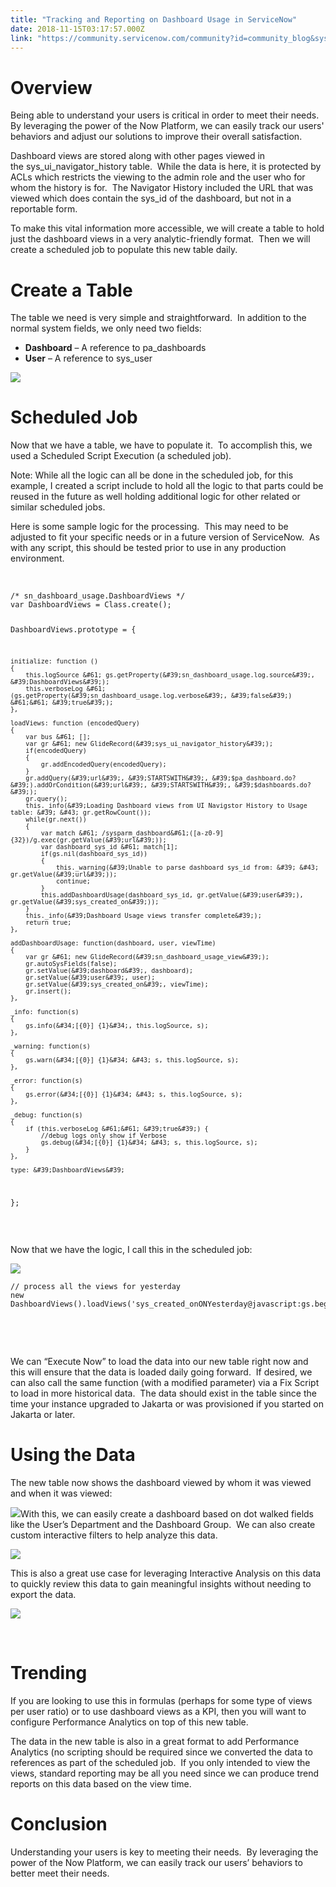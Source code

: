 ```yaml
---
title: "Tracking and Reporting on Dashboard Usage in ServiceNow"
date: 2018-11-15T03:17:57.000Z
link: "https://community.servicenow.com/community?id=community_blog&sys_id=19bdcd95dbb5ef001089e15b8a961937"
---
```

<h1>Overview</h1>
<p>Being able to understand your users is critical in order to meet their needs. By leveraging the power of the Now Platform, we can easily track our users&#39; behaviors and adjust our solutions to improve their overall satisfaction. </p>
<p>Dashboard views are stored along with other pages viewed in the sys_ui_navigator_history table.  While the data is here, it is protected by ACLs which restricts the viewing to the admin role and the user who for whom the history is for.  The Navigator History included the URL that was viewed which does contain the sys_id of the dashboard, but not in a reportable form.  </p>
<p>To make this vital information more accessible, we will create a table to hold just the dashboard views in a very analytic-friendly format.  Then we will create a scheduled job to populate this new table daily. </p>
<h1>Create a Table</h1>
<p>The table we need is very simple and straightforward.  In addition to the normal system fields, we only need two fields:  </p>
<ul><li><strong>Dashboard</strong> – A reference to pa_dashboards </li><li><strong>User</strong> – A reference to sys_user </li></ul>
<p><img src="f70dc9dddb75ef001089e15b8a96198b.iix" /></p>
<h1>Scheduled Job </h1>
<p>Now that we have a table, we have to populate it.  To accomplish this, we used a Scheduled Script Execution (a scheduled job).</p>
<p>Note: While all the logic can all be done in the scheduled job, for this example, I created a script include to hold all the logic to that parts could be reused in the future as well holding additional logic for other related or similar scheduled jobs. </p>
<p>Here is some sample logic for the processing.  This may need to be adjusted to fit your specific needs or in a future version of ServiceNow.  As with any script, this should be tested prior to use in any production environment. </p>
<p> </p>
<pre class="language-javascript"><code>/* sn_dashboard_usage.DashboardViews */
var DashboardViews &#61; Class.create();

DashboardViews.prototype &#61; {
    
    initialize: function ()
    {
        this.logSource &#61; gs.getProperty(&#39;sn_dashboard_usage.log.source&#39;, &#39;DashboardViews&#39;);
        this.verboseLog &#61; (gs.getProperty(&#39;sn_dashboard_usage.log.verbose&#39;, &#39;false&#39;) &#61;&#61; &#39;true&#39;);
    },

    loadViews: function (encodedQuery)
    {
        var bus &#61; [];
        var gr &#61; new GlideRecord(&#39;sys_ui_navigator_history&#39;);
        if(encodedQuery)
        {
            gr.addEncodedQuery(encodedQuery);
        }
        gr.addQuery(&#39;url&#39;, &#39;STARTSWITH&#39;, &#39;$pa_dashboard.do?&#39;).addOrCondition(&#39;url&#39;, &#39;STARTSWITH&#39;, &#39;$dashboards.do?&#39;);
        gr.query();
        this._info(&#39;Loading Dashboard views from UI Navigstor History to Usage table: &#39; &#43; gr.getRowCount());
        while(gr.next())
        {
            var match &#61; /sysparm_dashboard&#61;([a-z0-9]{32})/g.exec(gr.getValue(&#39;url&#39;));
            var dashboard_sys_id &#61; match[1];
            if(gs.nil(dashboard_sys_id))
            {
                this._warning(&#39;Unable to parse dashboard sys_id from: &#39; &#43; gr.getValue(&#39;url&#39;));
                continue;
            }
            this.addDashboardUsage(dashboard_sys_id, gr.getValue(&#39;user&#39;), gr.getValue(&#39;sys_created_on&#39;));
        }
        this._info(&#39;Dashboard Usage views transfer complete&#39;);
        return true;
    },

    addDashboardUsage: function(dashboard, user, viewTime)
    {
        var gr &#61; new GlideRecord(&#39;sn_dashboard_usage_view&#39;);
        gr.autoSysFields(false);
        gr.setValue(&#39;dashboard&#39;, dashboard);
        gr.setValue(&#39;user&#39;, user);
        gr.setValue(&#39;sys_created_on&#39;, viewTime);
        gr.insert();
    },
    
    _info: function(s)
    {
        gs.info(&#34;[{0}] {1}&#34;, this.logSource, s);
    },
    
    _warning: function(s)
    {
        gs.warn(&#34;[{0}] {1}&#34; &#43; s, this.logSource, s);
    },
    
    _error: function(s)
    {
        gs.error(&#34;[{0}] {1}&#34; &#43; s, this.logSource, s);
    },
    
    _debug: function(s)
    {
        if (this.verboseLog &#61;&#61; &#39;true&#39;) {
            //debug logs only show if Verbose
            gs.debug(&#34;[{0}] {1}&#34; &#43; s, this.logSource, s);
        }
    },
    
    type: &#39;DashboardViews&#39;
    
};</code></pre>
<p> </p>
<p>Now that we have the logic, I call this in the scheduled job: </p>
<p><img src="863d4551dbb5ef001089e15b8a961964.iix" /></p>
<pre class="language-javascript"><code>// process all the views for yesterday 
new DashboardViews().loadViews(&#39;sys_created_onONYesterday&#64;javascript:gs.beginningOfYesterday()&#64;javascript:gs.endOfYesterday()&#39;); </code></pre>
<p> </p>
<p> </p>
<p>We can “Execute Now” to load the data into our new table right now and this will ensure that the data is loaded daily going forward.  If desired, we can also call the same function (with a modified parameter) via a Fix Script to load in more historical data.  The data should exist in the table since the time your instance upgraded to Jakarta or was provisioned if you started on Jakarta or later.  </p>
<h1>Using the Data </h1>
<p>The new table now shows the dashboard viewed by whom it was viewed and when it was viewed:  </p>
<p><img src="b64d8951dbb5ef001089e15b8a9619fe.iix" />With this, we can easily create a dashboard based on dot walked fields like the User’s Department and the Dashboard Group.  We can also create custom interactive filters to help analyze this data. </p>
<p><img src="916dc155dbb5ef001089e15b8a961940.iix" /></p>
<p>This is also a great use case for leveraging Interactive Analysis on this data to quickly review this data to gain meaningful insights without needing to export the data.  </p>
<p><img src="787d0555dbb5ef001089e15b8a9619e3.iix" /></p>
<p> </p>
<h1>Trending </h1>
<p>If you are looking to use this in formulas (perhaps for some type of views per user ratio) or to use dashboard views as a KPI, then you will want to configure Performance Analytics on top of this new table. </p>
<p>The data in the new table is also in a great format to add Performance Analytics (no scripting should be required since we converted the data to references as part of the scheduled job.  If you only intended to view the views, standard reporting may be all you need since we can produce trend reports on this data based on the view time.  </p>
<h1>Conclusion </h1>
<p>Understanding your users is key to meeting their needs.  By leveraging the power of the Now Platform, we can easily track our users’ behaviors to better meet their needs.</p>